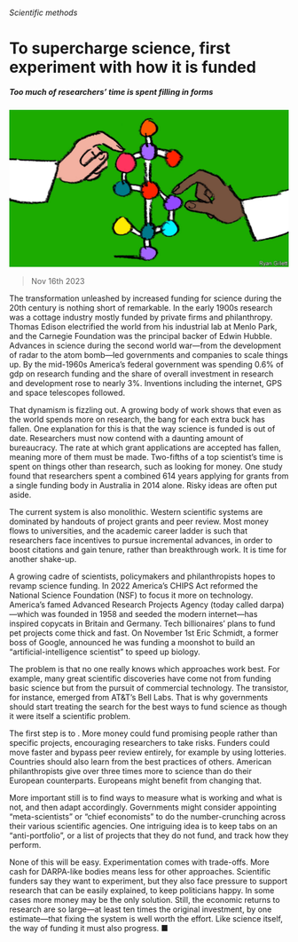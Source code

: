 ###### Scientific methods

# To supercharge science, first experiment with how it is funded 

##### Too much of researchers’ time is spent filling in forms 

![image](images/20231118_LDD002.jpg) 

> Nov 16th 2023 

The transformation unleashed by increased funding for science during the 20th century is nothing short of remarkable. In the early 1900s research was a cottage industry mostly funded by private firms and philanthropy. Thomas Edison electrified the world from his industrial lab at Menlo Park, and the Carnegie Foundation was the principal backer of Edwin Hubble. Advances in science during the second world war—from the development of radar to the atom bomb—led governments and companies to scale things up. By the mid-1960s America’s federal government was spending 0.6% of gdp on research funding and the share of overall investment in research and development rose to nearly 3%. Inventions including the internet, GPS and space telescopes followed. 

That dynamism is fizzling out. A growing body of work shows that even as the world spends more on research, the bang for each extra buck has fallen. One explanation for this is that the way science is funded is out of date. Researchers must now contend with a daunting amount of bureaucracy. The rate at which grant applications are accepted has fallen, meaning more of them must be made. Two-fifths of a top scientist’s time is spent on things other than research, such as looking for money. One study found that researchers spent a combined 614 years applying for grants from a single funding body in Australia in 2014 alone. Risky ideas are often put aside. 

The current system is also monolithic. Western scientific systems are dominated by handouts of project grants and peer review. Most money flows to universities, and the academic career ladder is such that researchers face incentives to pursue incremental advances, in order to boost citations and gain tenure, rather than breakthrough work. It is time for another shake-up.

A growing cadre of scientists, policymakers and philanthropists hopes to revamp science funding. In 2022 America’s CHIPS Act reformed the National Science Foundation (NSF) to focus it more on technology. America’s famed Advanced Research Projects Agency (today called darpa)—which was founded in 1958 and seeded the modern internet—has inspired copycats in Britain and Germany. Tech billionaires’ plans to fund pet projects come thick and fast. On November 1st Eric Schmidt, a former boss of Google, announced he was funding a moonshot to build an “artificial-intelligence scientist” to speed up biology. 

The problem is that no one really knows which approaches work best. For example, many great scientific discoveries have come not from funding basic science but from the pursuit of commercial technology. The transistor, for instance, emerged from AT&amp;T’s Bell Labs. That is why governments should start treating the search for the best ways to fund science as though it were itself a scientific problem. 

The first step is to . More money could fund promising people rather than specific projects, encouraging researchers to take risks. Funders could move faster and bypass peer review entirely, for example by using lotteries. Countries should also learn from the best practices of others. American philanthropists give over three times more to science than do their European counterparts. Europeans might benefit from changing that.

More important still is to find ways to measure what is working and what is not, and then adapt accordingly. Governments might consider appointing “meta-scientists” or “chief economists” to do the number-crunching across their various scientific agencies. One intriguing idea is to keep tabs on an “anti-portfolio”, or a list of projects that they do not fund, and track how they perform. 

None of this will be easy. Experimentation comes with trade-offs. More cash for DARPA-like bodies means less for other approaches. Scientific funders say they want to experiment, but they also face pressure to support research that can be easily explained, to keep politicians happy. In some cases more money may be the only solution. Still, the economic returns to research are so large—at least ten times the original investment, by one estimate—that fixing the system is well worth the effort. Like science itself, the way of funding it must also progress. ■


